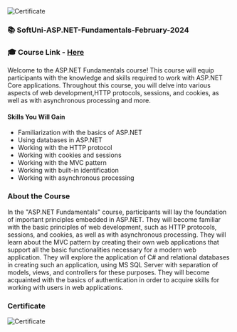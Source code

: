 <img src="https://i.imgur.com/FJZirGN.png" alt="Certificate"/>
 
### 📚 SoftUni-ASP.NET-Fundamentals-February-2024

### 🎓 Course Link - [Here](https://softuni.bg/trainings/4367/asp-net-fundamentals-january-2024)

Welcome to the ASP.NET Fundamentals course! This course will equip participants with the knowledge and skills required to work with ASP.NET Core applications. Throughout this course, you will delve into various aspects of web development,HTTP protocols, sessions, and cookies, as well as with asynchronous processing and more.

#### Skills You Will Gain

- Familiarization with the basics of ASP.NET
- Using databases in ASP.NET
- Working with the HTTP protocol
- Working with cookies and sessions
- Working with the MVC pattern
- Working with built-in identification
- Working with asynchronous processing

### About the Course

In the "ASP.NET Fundamentals" course, participants will lay the foundation of important principles embedded in ASP.NET. They will become familiar with the basic principles of web development, such as HTTP protocols, sessions, and cookies, as well as with asynchronous processing. They will learn about the MVC pattern by creating their own web applications that support all the basic functionalities necessary for a modern web application. They will explore the application of C# and relational databases in creating such an application, using MS SQL Server with separation of models, views, and controllers for these purposes. They will become acquainted with the basics of authentication in order to acquire skills for working with users in web applications.

### Certificate

![Certificate](https://i.imgur.com/FJZirGN.png)
